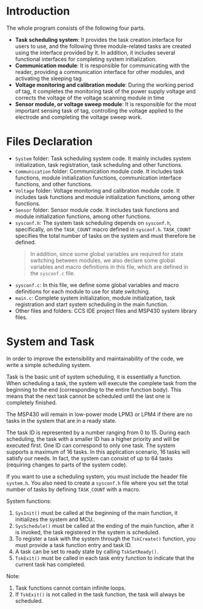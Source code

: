# Introduction

The whole program consists of the following four parts.

- **Task scheduling system**: It provides the task creation interface for users to use, and the following three module-related tasks are created using the interface provided by it. In addition, it includes several functional interfaces for completing system initialization.
- **Communication module**: It is responsible for communicating with the reader, providing a communication interface for other modules, and activating the sleeping tag.
- **Voltage monitoring and calibration module**: During the working period of tag, it completes the monitoring task of the power supply voltage and corrects the voltage of the voltage scanning module in time
- **Sensor module, or voltage sweep module**: It is responsible for the most important sensing task of tag, controlling the voltage applied to the electrode and completing the voltage sweep work.

# Files Declaration

- `System` folder: Task scheduling system code. It mainly includes system initialization, task registration, task scheduling and other functions.
- `Communication` folder: Communication module code. It includes task functions, module initialization functions, communication interface functions, and other functions.
- `Voltage` folder: Voltage monitoring and calibration module code. It includes task functions and module initialization functions, among other functions.
- `Sensor` folder: Sensor module code. It includes task functions and module initialization functions, among other functions.
- `sysconf.h`: The system task scheduling depends on `sysconf.h`, specifically, on the `TASK_COUNT` macro defined in `sysconf.h`. `TASK_COUNT` specifies the total number of tasks on the system and must therefore be defined. 
  > In addition, since some global variables are required for state switching between modules, we also declare some global variables and macro definitions in this file, which are defined in the `sysconf.c` file.
- `sysconf.c`: In this file, we define some global variables and macro definitions for each module to use for state switching.
- `main.c`: Complete system initialization, module initialization, task registration and start system scheduling in the main function.
- Other files and folders: CCS IDE project files and MSP430 system library files.

# System and Task

In order to improve the extensibility and maintainability of the code, we write a simple scheduling system.

Task is the basic unit of system scheduling, it is essentially a function. When scheduling a task, the system will execute the complete task from the beginning to the end (corresponding to the entire function body). This means that the next task cannot be scheduled until the last one is completely finished.

The MSP430 will remain in low-power mode LPM3 or LPM4 if there are no tasks in the system that are in a ready state.

The task ID is represented by a number ranging from 0 to 15. During each scheduling, the task with a smaller ID has a higher priority and will be executed first. One ID can correspond to only one task. The system supports a maximum of 16 tasks. In this application scenario, 16 tasks will satisfy our needs. In fact, the system can consist of up to 64 tasks (requiring changes to parts of the system code).

If you want to use a scheduling system, you must include the header file `system.h`.
You also need to create a `sysconf.h` file where you set the total number of tasks by defining `TASK_COUNT` with a macro.

System functions:
1. `SysInit()` must be called at the beginning of the main function, it initializes the system and MCU..
2. `SysSchedule()`  must be called at the ending of the main function, after it is invoked, the task registered in the system is scheduled.
3. To register a task with the system through the `TskCreate()` function, you must provide a task function entry and task ID.
4. A task can be set to ready state by calling `TskSetReady()`.
5. `TskExit()` must be called in each task entry function to indicate that the current task has completed.

Note:
1. Task functions cannot contain infinite loops.
2. If `TskExit()` is not called in the task function, the task will always be scheduled.
